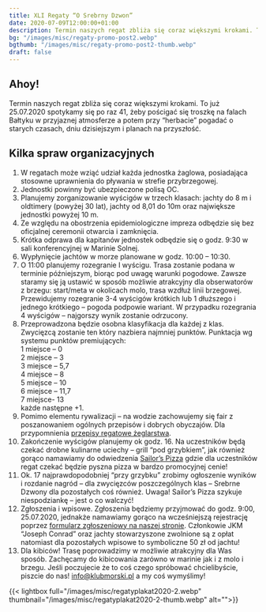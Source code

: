 ```yaml
---
title: XLI Regaty “O Srebrny Dzwon”
date: 2020-07-09T12:00:00+01:00
description: Termin naszych regat zbliża się coraz większymi krokami. To już 25.07.2020 spotykamy się po raz 41, żeby pościgać się troszkę na falach Bałtyku.
bg: "/images/misc/regaty-promo-post2.webp"
bgthumb: "/images/misc/regaty-promo-post2-thumb.webp"
draft: false
---
```


## Ahoy!

Termin naszych regat zbliża się coraz większymi krokami. To już 25.07.2020 spotykamy się po raz 41, żeby pościgać się troszkę na falach Bałtyku w przyjaznej atmosferze a potem przy “herbacie” pogadać o starych czasach, dniu dzisiejszym i planach na przyszłość.

## Kilka spraw organizacyjnych

1. W regatach może wziąć udział każda jednostka żaglowa, posiadająca stosowne uprawnienia do pływania w strefie przybrzegowej.
1. Jednostki powinny być ubezpieczone polisą OC.
1. Planujemy zorganizowanie wyścigów w trzech klasach: jachty do 8 m i oldtimery (powyżej 30 lat), jachty od 8,01 do 10m oraz największe jednostki powyżej 10 m.
1. Ze względu na obostrzenia epidemiologiczne impreza odbędzie się bez oficjalnej ceremonii otwarcia i zamknięcia.
1. Krótka odprawa dla kapitanów jednostek odbędzie się o godz. 9:30 w sali konferencyjnej w Marinie Solnej.
1. Wypłynięcie jachtów w morze planowane w godz. 10:00 – 10:30.
1. O 11:00 planujemy rozegranie I wyścigu. Trasa zostanie podana w terminie późniejszym, biorąc pod uwagę warunki pogodowe. Zawsze staramy się ją ustawić w sposób możliwie atrakcyjny dla obserwatorów z brzegu: start/meta w okolicach molo, trasa wzdłuż linii brzegowej. Przewidujemy rozegranie 3-4 wyścigów krótkich lub 1 dłuższego i jednego krótkiego – pogoda podpowie wariant. W przypadku rozegrania 4 wyścigów – najgorszy wynik zostanie odrzucony.
1. Przeprowadzona będzie osobna klasyfikacja dla każdej z klas. Zwycięzcą zostanie ten który nazbiera najmniej punktów. Punktacja wg systemu punktów premiujących:\
    1 miejsce – 0\
    2 miejsce – 3\
    3 miejsce – 5,7\
    4 miejsce – 8\
    5 miejsce – 10\
    6 miejsce – 11,7\
    7 miejsce- 13\
    każde następne +1.
1. Pomimo elementu rywalizacji – na wodzie zachowujemy się fair z poszanowaniem ogólnych przepisów i dobrych obyczajów. Dla przypomnienia [przepisy regatowe żeglarstwa](https://u.profitroom.com/nat.pl/uploads/Przepisyregatoweeglarstwa.pdf).
1. Zakończenie wyścigów planujemy ok godz. 16. Na uczestników będą czekać drobne kulinarne uciechy – grill “pod grzybkiem”, jak również gorąco namawiamy do odwiedzenia [Sailor’s Pizza](http://www.sailorport.pl) gdzie dla uczestników regat czekać będzie pyszna pizza w bardzo promocyjnej cenie!
1. Ok. 17 najprawdopodobniej “przy grzybku” zrobimy ogłoszenie wyników i rozdanie nagród – dla zwycięzców poszczególnych klas – Srebrne Dzwony dla pozostałych coś również. Uwaga! Sailor’s Pizza szykuje niespodziankę – jest o co walczyć!
1. Zgłoszenia i wpisowe. Zgłoszenia będziemy przyjmować do godz. 9:00, 25.07.2020, jednakże namawiamy gorąco na wcześniejszą rejestrację poprzez [formularz zgłoszeniowy na naszej stronie](https://klubmorski.pl/formularz-regaty-xli-o-srebrny-dzwon/). Członkowie JKM “Joseph Conrad” oraz jachty stowarzyszone zwolnione są z opłat natomiast dla pozostałych wpisowe to symboliczne 50 zł od jachtu!
1. Dla kibiców! Trasę poprowadzimy w możliwie atrakcyjny dla Was sposób. Zachęcamy do kibicowania zarówno w marinie jak i z molo i brzegu. Jeśli poczujecie że to coś czego spróbować chcielibyście, piszcie do nas! info@klubmorski.pl a my coś wymyślimy!

{{< lightbox full="/images/misc/regatyplakat2020-2.webp" thumbnail="/images/misc/regatyplakat2020-2-thumb.webp" alt="">}}